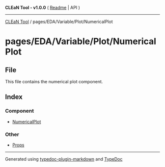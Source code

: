 **CLEaN Tool - v1.0.0** ( [Readme](../../../../../README.md) \| API )

***

[CLEaN Tool](../../../../../modules.md) / pages/EDA/Variable/Plot/NumericalPlot

# pages/EDA/Variable/Plot/NumericalPlot

## File

This file contains the numerical plot component.

## Index

### Component

- [NumericalPlot](functions/NumericalPlot.md)

### Other

- [Props](interfaces/Props.md)

***

Generated using [typedoc-plugin-markdown](https://www.npmjs.com/package/typedoc-plugin-markdown) and [TypeDoc](https://typedoc.org/)
